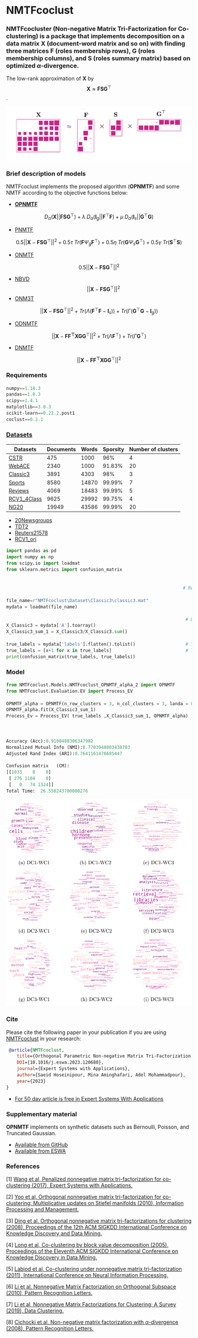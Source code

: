 # **NMTFcoclust**  
### **NMTFcocluster** (Non-negative Matrix Tri-Factorization for Co-clustering) is a package that implements decomposition on a data matrix $\mathbf{X}$ (document-word matrix and so on) with finding three  matrices $\mathbf{F}$ (roles membership rows), $\mathbf{G}$ (roles membership columns), and $\mathbf{S}$ (roles summary matrix) based on optimized $\alpha$-divergence.

 The low-rank approximation of $\mathbf{X}$ by
     $$\mathbf{X} \approx \mathbf{FSG}^{\top}$$.

![NMTF](https://github.com/Saeidhoseinipour/NMTFcoclust/blob/master/Doc/Image/nmtf7.png?raw=true)


### Brief description of models
NMTFcoclust implements the proposed algorithm (**OPNMTF**) and some NMTF according to the objective functions below:
- [**OPNMTF**](https://www.sciencedirect.com/science/article/abs/pii/S095741742301182X) 
```math
D_{\alpha}(\mathbf{X}||\mathbf{FSG}^{\top})+
  \lambda \; D_{\alpha}(\mathbf{I}_{g}||\mathbf{F}^{\top}\mathbf{F})+
  \mu \; D_{\alpha}(\mathbf{I}_{s}||\mathbf{G}^{\top}\mathbf{G})
```
- [PNMTF](https://www.sciencedirect.com/science/article/abs/pii/S0957417417300283)
```math
 0.5||\mathbf{X}-\mathbf{F}\mathbf{S}\mathbf{G}^{\top}||^{2}+0.5 \tau \; Tr(\mathbf{F} \Psi_{g}\mathbf{F}^{\top})+0.5 \eta \; Tr(\mathbf{G} \Psi_{s}\mathbf{G}^{\top})+ 0.5 \gamma \; Tr(\mathbf{S}^{\top}\mathbf{S})
```
- [ONMTF](https://www.sciencedirect.com/science/article/abs/pii/S0306457310000038)
```math
	0.5 ||\mathbf{X}-\mathbf{F}\mathbf{S}\mathbf{G}^{\top}||^{2}
```
- [NBVD](https://dl.acm.org/doi/abs/10.1145/1081870.1081949)
 $$||\mathbf{X}-\mathbf{FSG}^{\top}||^{2}$$
- [ONM3T](https://dl.acm.org/doi/abs/10.1145/1150402.1150420)
```math
	||\mathbf{X}-\mathbf{F}\mathbf{S}\mathbf{G}^{\top}||^{2}+ 
 Tr(\Lambda (\mathbf{F}^{\top}\mathbf{F}-\mathbf{I}_{s}))+ 
 Tr(\Gamma (\mathbf{G}^{\top}\mathbf{G}-\mathbf{I}_{g}))
```
- [ODNMTF](https://link.springer.com/chapter/10.1007/978-3-642-24958-7_82)
```math
 ||\mathbf{X}-\mathbf{FF^{\top}XGG}^{\top}||^{2}+ Tr(\Lambda \mathbf{F}^{\top})+ Tr( \Gamma \mathbf{G}^{\top})
```
- [DNMTF](https://link.springer.com/chapter/10.1007/978-3-642-24958-7_82)
```math
 ||\mathbf{X}-\mathbf{FF^{\top}XGG}^{\top}||^{2}
```

### Requirements
```python
numpy==1.18.3
pandas==1.0.3
scipy==1.4.1
matplotlib==3.0.3
scikit-learn==0.22.2.post1
coclust==0.2.1

```


### [Datasets](https://github.com/Saeidhoseinipour/NMTFcoclust/tree/master/Datasets)

| Datasets | Documents | Words | Sporsity | Number of clusters |
| -- | ----------- | -- | -- | -- |
| [CSTR](https://github.com/Saeidhoseinipour/NMTFcoclust/blob/master/Datasets/cstr.mat) | 475 | 1000 | 96% | 4 |
| [WebACE](https://github.com/Saeidhoseinipour/NMTFcoclust/blob/master/Datasets/WebACE..mat) |2340  |1000  | 91.83% |20  |
| [Classic3](https://github.com/Saeidhoseinipour/NMTFcoclust/blob/master/Datasets/classic3.mat) |3891  |4303  |98%  |3  |
| [Sports](https://github.com/Saeidhoseinipour/NMTFcoclust/blob/master/Datasets/sports..mat) |8580  |14870  | 99.99% |7  |
| [Reviews](https://github.com/Saeidhoseinipour/NMTFcoclust/blob/master/Datasets/reviews..mat) |4069  |18483  | 99.99% |5  |
| [RCV1_4Class](https://github.com/Saeidhoseinipour/NMTFcoclust/blob/master/Datasets/RCV1_4Class.mat) |9625  |29992  | 99.75% |4  |
| [NG20](https://github.com/Saeidhoseinipour/NMTFcoclust/blob/master/Datasets/NG20..mat) |19949  | 43586 | 99.99% |20  |


- [20Newsgroups](https://github.com/Saeidhoseinipour/NMTFcoclust/blob/master/Datasets/20Newsgroups.mat)
- [TDT2](https://github.com/Saeidhoseinipour/NMTFcoclust/blob/master/Datasets/TDT2..mat)
- [Reuters21578](https://github.com/Saeidhoseinipour/NMTFcoclust/blob/master/Datasets/Reuters21578..mat)
- [RCV1_ori](https://github.com/Saeidhoseinipour/NMTFcoclust/blob/master/Datasets/RCV1_ori..mat)
```python
import pandas as pd 
import numpy as np
from scipy.io import loadmat
from sklearn.metrics import confusion_matrix 


                                                                   # Read Data Sets ------->  Classic3

file_name=r"NMTFcoclust\Dataset\Classic3\classic3.mat"
mydata = loadmat(file_name)

                                                                    # Data matrix 
X_Classic3 = mydata['A'].toarray()
X_Classic3_sum_1 = X_Classic3/X_Classic3.sum()
                                                                   
true_labels = mydata['labels'].flatten().tolist()                   # True labels list [0,0,0,..,1,1,1,..,2,2,2]  n_row_cluster = 3
true_labels = [x+1 for x in true_labels]                            # True labels list [1,1,1,..,2,2,2,..,3,3,3]  n_row_cluster = 3
print(confusion_matrix(true_labels, true_labels))


```

### Model

```python
from NMTFcoclust.Models.NMTFcoclust_OPNMTF_alpha_2 import OPNMTF
from NMTFcoclust.Evaluation.EV import Process_EV

OPNMTF_alpha = OPNMTF(n_row_clusters = 3, n_col_clusters = 3, landa = 0.3,  mu = 0.3,  alpha = 0.4, max_iter=1)
OPNMTF_alpha.fit(X_Classic3_sum_1)
Process_Ev = Process_EV( true_labels ,X_Classic3_sum_1, OPNMTF_alpha) 



Accuracy (Acc):0.9100488306347982
Normalized Mutual Info (NMI):0.7703948803438703
Adjusted Rand Index (ARI):0.7641161476685447

Confusion matrix   (CM):
[[1033    0    0]
 [ 276 1184    0]
 [   0   74 1324]]
Total Time:  26.558243700000276
```

![DC](https://github.com/Saeidhoseinipour/NMTFcoclust/blob/master/Doc/Image/WC_classic3.png?raw=true)

### Cite
Please cite the following paper in your publication if you are using [NMTFcoclust]() in your research:

```bibtex
 @article{NMTFcoclust, 
    title={Orthogonal Parametric Non-negative Matrix Tri-Factorization with $\alpha$-Divergence for Co-clustering}, 
    DOI={10.1016/j.eswa.2023.120680}, 
    journal={Expert Systems with Applications}, 
    author={Saeid Hoseinipour, Mina Aminghafari, Adel Mohammadpour}, 
    year={2023}
} 
```

- [For 50 day article is free in Expert Systems With Applications](https://pdf.sciencedirectassets.com/271506/1-s2.0-S0957417423X00177/1-s2.0-S095741742301182X/main.pdf?X-Amz-Security-Token=IQoJb3JpZ2luX2VjEBoaCXVzLWVhc3QtMSJHMEUCIE%2FMTa4OPpt6ORN8h%2BXGLiAw1Rov15FpDwCRQgVRDfr5AiEA28bU4Wyx0Qp8Qimo5z%2FV1tGV2YmnoFhkLhYLVtQ46yEqsgUIchAFGgwwNTkwMDM1NDY4NjUiDA7cGsIC%2F11WW3ELvyqPBUrj6hiol%2B%2FibqdN41K%2BguRJuQL4cI7kJ96Ut07e89JmlovaaRTXbXDVkmslf8D11CkWF3zgMK8jizMa3u%2Fm0gVIv39atPra9hqPHE%2F0qJWKdmHzxOQRkL%2F5wTEJzUyuC2jTTlyXODhTLb03IKH5pKusyB1mU6IW16mz2Y8RrqoesXtK1Ku46U85AjRMtjreqJIRJTP9iRsmwwFfapcvRXx3SRTbp6MICsaD9cXw3SLtDvDiRcpxo8A5Sadqz1CVBsmT%2BZcN4WGgJHWPCGE2tE8ulTHyPlykSc1mVIWgrgLMihkoc3XWLUXKseRZPLRQi6bBHukIAt10cxkpaCsyyCREXF1Olgnnw3QXUPL%2FY72T3N%2BK8TmvtPvTvECROgJSABp9Tpy65o%2ByQKRuLT4GHUQ4r5hLIPNs%2F4QboZHzjLhKITmDEUEehVvFWNRiK0AhkXowwCIPybVfDdwL1r%2FDmQP%2BC06v4g1m%2BajBpW8jcAsQyIw2tMtBWPWJOha9j8So1WA4cBc1%2Fhh89PJriceYzr9VajX1kD5s4lIzly1a3nCtMsAF%2Bwz7qJsgsQfm0dJKRjMkEksan9bSjGadLluf%2F45l8GbuSgPf0GH3n%2FbfuJH%2F7fwRuUM6PHqF7Lk0sWK36%2FhnQrjy560tfMeVzrFcNtTQ6mOeKVmpdDwCtE3xM1H%2BrTT5HyXi1Yfl4JedxrL9ys6551QUErDEgNk5aG4%2FIy8aicbiNfoDjPqxMDyGp8xcIYhsj0QLHk%2FFq6pNEaqvi2wUOXMfwnvUHpteRlTk60pD5hdQRXiTGGLCbOWh0cQWEZhSASGizArlCKHR%2FpvP5CcfR%2FwIcooTZtA2lC6yOrLRUEDhPj94UUtov8BprmcwgJm7pAY6sQFoKHL%2Bg%2FMRjD97PpeapzDdiCFCTHPDBbSF5ZeOE5TvvnZB00uIqFx8iEvtWxKLTFY9JwrWKGuCqB2sgUQhtIpNIKIXubCkDK7W%2BwunbUqzIt08FazYWJpl7I1ALU%2BML7xqTUCg9DxyuKiP2nY%2Ff8Ml%2BzYCU%2F6VbZQyoyyCTnCUSacTlWPA8uah2GhTauQlB%2FP9yXgKMNioF0l%2FqSDtKyiE3UPDFJyL0QeVdbdAcyGzJo4%3D&X-Amz-Algorithm=AWS4-HMAC-SHA256&X-Amz-Date=20230618T101926Z&X-Amz-SignedHeaders=host&X-Amz-Expires=300&X-Amz-Credential=ASIAQ3PHCVTY3URYNLBQ%2F20230618%2Fus-east-1%2Fs3%2Faws4_request&X-Amz-Signature=0f238cf956d9bc91b08aa960b9a1c4e4cc17658d2bd55d4b8db356497d1e1727&hash=463f074364c5510892fef9323fdf4efb8fe3ae64183a8cf6383b0d195a663646&host=68042c943591013ac2b2430a89b270f6af2c76d8dfd086a07176afe7c76c2c61&pii=S095741742301182X&tid=spdf-2762f286-7c38-4a9f-866d-ee7a83431d01&sid=fdc209922bf74845887919b12059e80fe22fgxrqa&type=client&tsoh=d3d3LnNjaWVuY2VkaXJlY3QuY29t&ua=0b0a520b5d5002075206&rr=7d92cb3d5f4cb966&cc=nl)
### Supplementary material
**OPNMTF** implements on synthetic datasets such as Bernoulli, Poisson, and Truncated Gaussian.
- [Available from GitHub](https://github.com/Saeidhoseinipour/NMTFcoclust/tree/master/Supplementary%20material)
- [Available from ESWA](https://ars.els-cdn.com/content/image/1-s2.0-S095741742301182X-mmc1.pdf)
### References

[1] [Wang et al, Penalized nonnegative matrix tri-factorization for co-clustering (2017), Expert Systems with Applications.](https://www.sciencedirect.com/science/article/abs/pii/S0957417417300283)

[2] [Yoo et al, Orthogonal nonnegative matrix tri-factorization for co-clustering: Multiplicative updates on Stiefel manifolds (2010), Information Processing and Management.](https://www.sciencedirect.com/science/article/abs/pii/S0306457310000038)
	
[3] [Ding et al, Orthogonal nonnegative matrix tri-factorizations for clustering (2008), Proceedings of the 12th ACM SIGKDD International Conference on Knowledge 	Discovery and Data Mining.](https://dl.acm.org/doi/abs/10.1145/1150402.1150420)

[4] [Long et al, Co-clustering by block value decomposition (2005), Proceedings of the Eleventh ACM SIGKDD International Conference on Knowledge Discovery in Data 	Mining.](https://dl.acm.org/doi/abs/10.1145/1081870.1081949)

[5] [Labiod et al, Co-clustering under nonnegative matrix tri-factorization (2011), International Conference on Neural Information Processing.](https://link.springer.com/chapter/10.1007/978-3-642-24958-7_82)

[6] [Li et al, Nonnegative Matrix Factorization on Orthogonal Subspace (2010), Pattern Recognition Letters.](sciencedirect.com/science/article/abs/pii/S0167865509003651)

[7] [Li et al, Nonnegative Matrix Factorizations for Clustering: A Survey (2019), Data Clustering.](https://www.taylorfrancis.com/chapters/edit/10.1201/9781315373515-7/nonnegative-matrix-factorizations-clustering-survey-tao-li-cha-charis-ding)

[8] [Cichocki et al, Non-negative matrix factorization with $\alpha$-divergence (2008), Pattern Recognition Letters.](https://www.sciencedirect.com/science/article/abs/pii/S0167865508000767)
